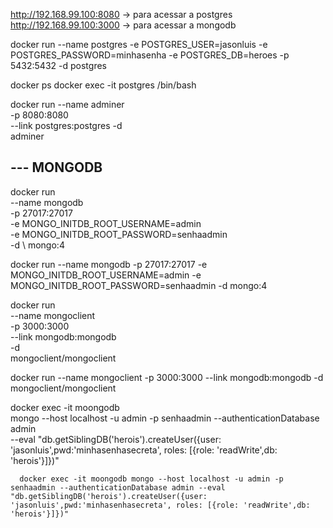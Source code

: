 http://192.168.99.100:8080 -> para acessar a postgres
http://192.168.99.100:3000 -> para acessar a mongodb

docker run 
    --name postgres 
    -e POSTGRES_USER=jasonluis 
    -e POSTGRES_PASSWORD=minhasenha 
    -e POSTGRES_DB=heroes 
    -p 5432:5432 
    -d 
    postgres

docker ps
docker exec -it postgres /bin/bash

docker run 
    --name  adminer \
    -p 8080:8080 \
    --link postgres:postgres
    -d \
    adminer


## --- MONGODB
docker run \
  --name mongodb \
  -p 27017:27017 \
  -e MONGO_INITDB_ROOT_USERNAME=admin \
  -e MONGO_INITDB_ROOT_PASSWORD=senhaadmin \
  -d \ 
  mongo:4

docker run --name mongodb -p 27017:27017 -e MONGO_INITDB_ROOT_USERNAME=admin -e MONGO_INITDB_ROOT_PASSWORD=senhaadmin -d mongo:4

docker run \
  --name mongoclient \
  -p 3000:3000 \
  --link mongodb:mongodb \
  -d \
  mongoclient/mongoclient

  docker run --name mongoclient -p 3000:3000 --link mongodb:mongodb -d mongoclient/mongoclient

  docker exec -it moongodb \
      mongo --host localhost -u admin -p senhaadmin --authenticationDatabase admin \
      --eval "db.getSiblingDB('herois').createUser({user: 'jasonluis',pwd:'minhasenhasecreta', roles: [{role: 'readWrite',db: 'herois'}]})"

      docker exec -it moongodb mongo --host localhost -u admin -p senhaadmin --authenticationDatabase admin --eval "db.getSiblingDB('herois').createUser({user: 'jasonluis',pwd:'minhasenhasecreta', roles: [{role: 'readWrite',db: 'herois'}]})"